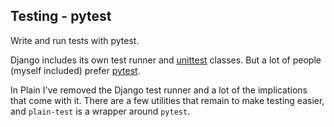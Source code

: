 <!-- This file is compiled from plain-pytest/plain/pytest/README.md. Do not edit this file directly. -->

## Testing - pytest

Write and run tests with pytest.

Django includes its own test runner and [unittest](https://docs.python.org/3/library/unittest.html#module-unittest) classes.
But a lot of people (myself included) prefer [pytest](https://docs.pytest.org/en/latest/contents.html).

In Plain I've removed the Django test runner and a lot of the implications that come with it.
There are a few utilities that remain to make testing easier,
and `plain-test` is a wrapper around `pytest`.
